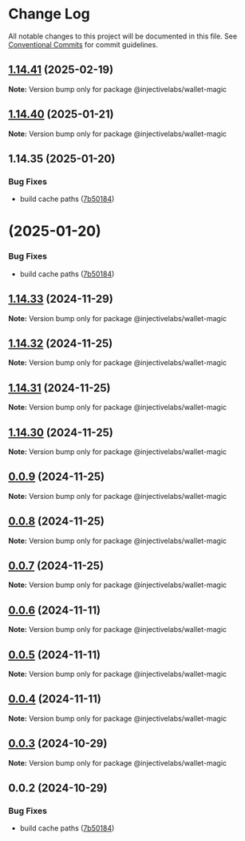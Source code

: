 # Change Log

All notable changes to this project will be documented in this file.
See [Conventional Commits](https://conventionalcommits.org) for commit guidelines.

## [1.14.41](https://github.com/InjectiveLabs/injective-ts/compare/@injectivelabs/wallet-magic@1.14.41-beta.15...@injectivelabs/wallet-magic@1.14.41) (2025-02-19)

**Note:** Version bump only for package @injectivelabs/wallet-magic





## [1.14.40](https://github.com/InjectiveLabs/injective-ts/compare/v1.14.35...v1.14.40) (2025-01-21)

**Note:** Version bump only for package @injectivelabs/wallet-magic





## 1.14.35 (2025-01-20)


### Bug Fixes

* build cache paths ([7b50184](https://github.com/InjectiveLabs/injective-ts/commit/7b5018431d970bfb00d022878fbf7994e4878e72))





#  (2025-01-20)


### Bug Fixes

* build cache paths ([7b50184](https://github.com/InjectiveLabs/injective-ts/commit/7b5018431d970bfb00d022878fbf7994e4878e72))





## [1.14.33](https://github.com/InjectiveLabs/injective-ts/compare/@injectivelabs/wallet-magic@1.14.33-beta.4...@injectivelabs/wallet-magic@1.14.33) (2024-11-29)

**Note:** Version bump only for package @injectivelabs/wallet-magic





## [1.14.32](https://github.com/InjectiveLabs/injective-ts/compare/@injectivelabs/wallet-magic@1.14.31...@injectivelabs/wallet-magic@1.14.32) (2024-11-25)

**Note:** Version bump only for package @injectivelabs/wallet-magic





## [1.14.31](https://github.com/InjectiveLabs/injective-ts/compare/@injectivelabs/wallet-magic@1.14.30...@injectivelabs/wallet-magic@1.14.31) (2024-11-25)

**Note:** Version bump only for package @injectivelabs/wallet-magic





## [1.14.30](https://github.com/InjectiveLabs/injective-ts/compare/@injectivelabs/wallet-magic@0.0.9...@injectivelabs/wallet-magic@1.14.30) (2024-11-25)

**Note:** Version bump only for package @injectivelabs/wallet-magic





## [0.0.9](https://github.com/InjectiveLabs/injective-ts/compare/@injectivelabs/wallet-magic@0.0.8...@injectivelabs/wallet-magic@0.0.9) (2024-11-25)

**Note:** Version bump only for package @injectivelabs/wallet-magic





## [0.0.8](https://github.com/InjectiveLabs/injective-ts/compare/@injectivelabs/wallet-magic@0.0.7...@injectivelabs/wallet-magic@0.0.8) (2024-11-25)

**Note:** Version bump only for package @injectivelabs/wallet-magic





## [0.0.7](https://github.com/InjectiveLabs/injective-ts/compare/@injectivelabs/wallet-magic@0.0.7-beta.4...@injectivelabs/wallet-magic@0.0.7) (2024-11-25)

**Note:** Version bump only for package @injectivelabs/wallet-magic





## [0.0.6](https://github.com/InjectiveLabs/injective-ts/compare/@injectivelabs/wallet-magic@0.0.5...@injectivelabs/wallet-magic@0.0.6) (2024-11-11)

**Note:** Version bump only for package @injectivelabs/wallet-magic





## [0.0.5](https://github.com/InjectiveLabs/injective-ts/compare/@injectivelabs/wallet-magic@0.0.4...@injectivelabs/wallet-magic@0.0.5) (2024-11-11)

**Note:** Version bump only for package @injectivelabs/wallet-magic





## [0.0.4](https://github.com/InjectiveLabs/injective-ts/compare/@injectivelabs/wallet-magic@0.0.4-beta.6...@injectivelabs/wallet-magic@0.0.4) (2024-11-11)

**Note:** Version bump only for package @injectivelabs/wallet-magic





## [0.0.3](https://github.com/InjectiveLabs/injective-ts/compare/@injectivelabs/wallet-magic@0.0.3-beta.0...@injectivelabs/wallet-magic@0.0.3) (2024-10-29)

**Note:** Version bump only for package @injectivelabs/wallet-magic





## 0.0.2 (2024-10-29)


### Bug Fixes

* build cache paths ([7b50184](https://github.com/InjectiveLabs/injective-ts/commit/7b5018431d970bfb00d022878fbf7994e4878e72))
